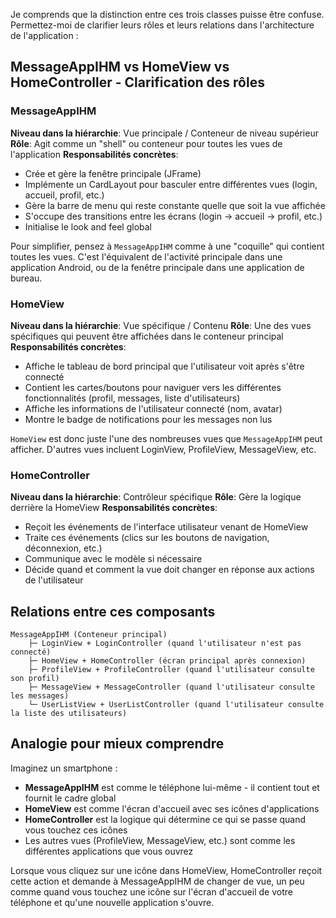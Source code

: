 Je comprends que la distinction entre ces trois classes puisse être confuse. Permettez-moi de clarifier leurs rôles et leurs relations dans l'architecture de l'application :

## MessageAppIHM vs HomeView vs HomeController - Clarification des rôles

### MessageAppIHM
**Niveau dans la hiérarchie**: Vue principale / Conteneur de niveau supérieur
**Rôle**: Agit comme un "shell" ou conteneur pour toutes les vues de l'application
**Responsabilités concrètes**:
- Crée et gère la fenêtre principale (JFrame)
- Implémente un CardLayout pour basculer entre différentes vues (login, accueil, profil, etc.)
- Gère la barre de menu qui reste constante quelle que soit la vue affichée
- S'occupe des transitions entre les écrans (login → accueil → profil, etc.)
- Initialise le look and feel global

Pour simplifier, pensez à `MessageAppIHM` comme à une "coquille" qui contient toutes les vues. C'est l'équivalent de l'activité principale dans une application Android, ou de la fenêtre principale dans une application de bureau.

### HomeView
**Niveau dans la hiérarchie**: Vue spécifique / Contenu
**Rôle**: Une des vues spécifiques qui peuvent être affichées dans le conteneur principal
**Responsabilités concrètes**:
- Affiche le tableau de bord principal que l'utilisateur voit après s'être connecté
- Contient les cartes/boutons pour naviguer vers les différentes fonctionnalités (profil, messages, liste d'utilisateurs)
- Affiche les informations de l'utilisateur connecté (nom, avatar)
- Montre le badge de notifications pour les messages non lus

`HomeView` est donc juste l'une des nombreuses vues que `MessageAppIHM` peut afficher. D'autres vues incluent LoginView, ProfileView, MessageView, etc.

### HomeController
**Niveau dans la hiérarchie**: Contrôleur spécifique
**Rôle**: Gère la logique derrière la HomeView
**Responsabilités concrètes**:
- Reçoit les événements de l'interface utilisateur venant de HomeView
- Traite ces événements (clics sur les boutons de navigation, déconnexion, etc.)
- Communique avec le modèle si nécessaire
- Décide quand et comment la vue doit changer en réponse aux actions de l'utilisateur

## Relations entre ces composants

```
MessageAppIHM (Conteneur principal)
    ├─ LoginView + LoginController (quand l'utilisateur n'est pas connecté)
    ├─ HomeView + HomeController (écran principal après connexion)
    ├─ ProfileView + ProfileController (quand l'utilisateur consulte son profil)
    ├─ MessageView + MessageController (quand l'utilisateur consulte les messages)
    └─ UserListView + UserListController (quand l'utilisateur consulte la liste des utilisateurs)
```

## Analogie pour mieux comprendre

Imaginez un smartphone :
- **MessageAppIHM** est comme le téléphone lui-même - il contient tout et fournit le cadre global
- **HomeView** est comme l'écran d'accueil avec ses icônes d'applications
- **HomeController** est la logique qui détermine ce qui se passe quand vous touchez ces icônes
- Les autres vues (ProfileView, MessageView, etc.) sont comme les différentes applications que vous ouvrez

Lorsque vous cliquez sur une icône dans HomeView, HomeController reçoit cette action et demande à MessageAppIHM de changer de vue, un peu comme quand vous touchez une icône sur l'écran d'accueil de votre téléphone et qu'une nouvelle application s'ouvre.